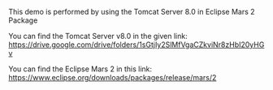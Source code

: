 This demo is performed by using the Tomcat Server 8.0 in Eclipse Mars 2 Package

You can find the Tomcat Server v8.0 in the given link: https://drive.google.com/drive/folders/1sGtjIy2SlMfVgaCZkviNr8zHbI20yHGv

You can find the Eclipse Mars 2 in this link: https://www.eclipse.org/downloads/packages/release/mars/2
